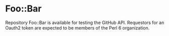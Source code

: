 # Foo::Bar

Repository Foo::Bar is available for testing the GitHub API.  Requestors for an Oauth2 token are expected to be members of the Perl 6 organization.
